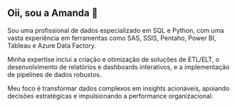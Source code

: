 ## Oii, sou a Amanda 👋

Sou uma profissional de dados especializado em SQL e Python, com uma vasta experiência em ferramentas como SAS, SSIS, Pentaho, Power BI, Tableau e Azure Data Factory.

Minha expertise inclui a criação e otimização de soluções de ETL/ELT, o desenvolvimento de relatórios e dashboards interativos, e a implementação de pipelines de dados robustos.

Meu foco é transformar dados complexos em insights acionáveis, apoiando decisões estratégicas e impulsionando a performance organizacional.


